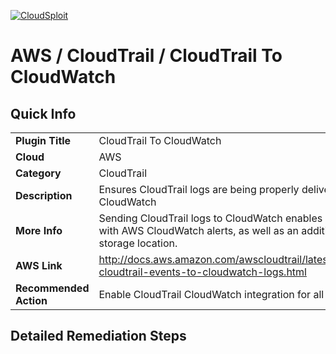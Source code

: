 [![CloudSploit](https://cloudsploit.com/img/logo-new-big-text-100.png "CloudSploit")](https://cloudsploit.com)

# AWS / CloudTrail / CloudTrail To CloudWatch

## Quick Info

| | |
|-|-|
| **Plugin Title** | CloudTrail To CloudWatch |
| **Cloud** | AWS |
| **Category** | CloudTrail |
| **Description** | Ensures CloudTrail logs are being properly delivered to CloudWatch |
| **More Info** | Sending CloudTrail logs to CloudWatch enables easy integration with AWS CloudWatch alerts, as well as an additional backup log storage location. |
| **AWS Link** | http://docs.aws.amazon.com/awscloudtrail/latest/userguide/send-cloudtrail-events-to-cloudwatch-logs.html |
| **Recommended Action** | Enable CloudTrail CloudWatch integration for all regions |

## Detailed Remediation Steps

